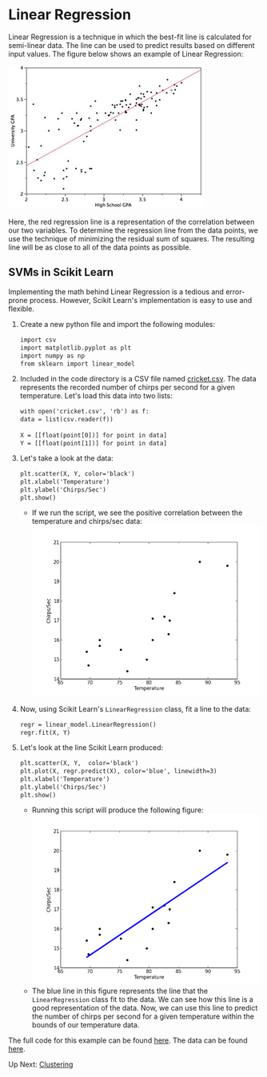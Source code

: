 # Linear Regression

Linear Regression is a technique in which the best-fit line is calculated for semi-linear data. The line can be used to predict results based on different input values. The figure below shows an example of Linear Regression:

![Linear Regression](/images/linear_regression_example.jpg?raw=true "Linear Regression")

Here, the red regression line is a representation of the correlation between our two variables. To determine the regression line from the data points, we use the technique of minimizing the residual sum of squares. The resulting line will be as close to all of the data points as possible.

## SVMs in Scikit Learn

Implementing the math behind Linear Regression is a tedious and error-prone process. However, Scikit Learn's implementation is easy to use and flexible.

1. Create a new python file and import the following modules:
	```
	import csv
	import matplotlib.pyplot as plt
	import numpy as np
	from sklearn import linear_model
	```

2. Included in the code directory is a CSV file named [cricket.csv](https://github.com/rpcrimi/Scikit_Learn/blob/master/code/cricket.csv). The data represents the recorded number of chirps per second for a given temperature. Let's load this data into two lists:
	```
	with open('cricket.csv', 'rb') as f:
    data = list(csv.reader(f))

	X = [[float(point[0])] for point in data]
	Y = [[float(point[1])] for point in data]
	```

3. Let's take a look at the data:
	```
	plt.scatter(X, Y, color='black')
	plt.xlabel('Temperature')
	plt.ylabel('Chirps/Sec')
	plt.show()
	```
	- If we run the script, we see the positive correlation between the temperature and chirps/sec data:
![Lin Reg Points](/images/linear_regression_points.png?raw=true "Lin Reg Points")

4. Now, using Scikit Learn's `LinearRegression` class, fit a line to the data:
	```
	regr = linear_model.LinearRegression()
	regr.fit(X, Y)
	```

5. Let's look at the line Scikit Learn produced:
	```
	plt.scatter(X, Y,  color='black')
	plt.plot(X, regr.predict(X), color='blue', linewidth=3)
	plt.xlabel('Temperature')
	plt.ylabel('Chirps/Sec')
	plt.show()
	```
	- Running this script will produce the following figure:
![Lin Reg Fit](/images/linear_regression_fit.png?raw=true "Lin Reg Fit")
	- The blue line in this figure represents the line that the `LinearRegression` class fit to the data. We can see how this line is a good representation of the data. Now, we can use this line to predict the number of chirps per second for a given temperature within the bounds of our temperature data.

The full code for this example can be found [here](https://github.com/rpcrimi/Scikit_Learn/blob/master/code/regression.py). The data can be found [here](https://github.com/rpcrimi/Scikit_Learn/blob/master/code/cricket.csv).

Up Next: [Clustering](https://github.com/rpcrimi/Scikit_Learn/blob/master/markdown/clustering.md)
